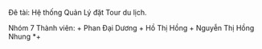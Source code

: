 Đê tài: Hệ thống Quản Lý đặt Tour du lịch.

Nhóm 7
Thành viên:
    + Phan Đại Dương
    + Hồ Thị Hồng
    + Nguyễn Thị Hồng Nhung
    *+ 